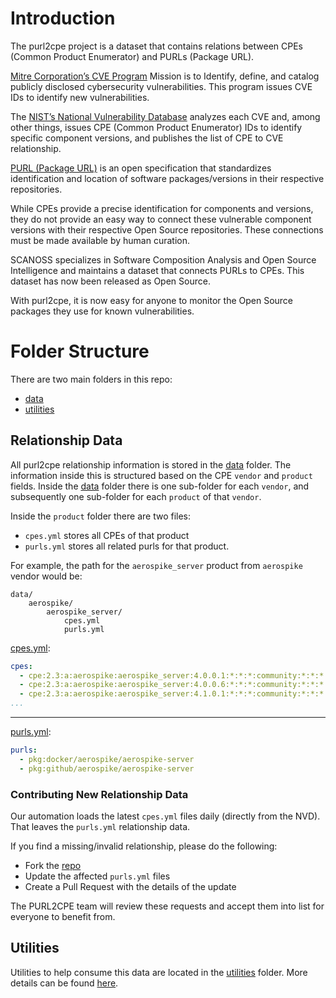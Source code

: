 # Introduction

The purl2cpe project is a dataset that contains relations between CPEs (Common Product Enumerator) and PURLs (Package URL). 

[Mitre Corporation’s CVE Program](https://www.cve.org/) Mission  is to Identify, define, and catalog publicly disclosed cybersecurity vulnerabilities.
This program issues CVE IDs to identify new vulnerabilities.

The [NIST’s National Vulnerability Database](https://nvd.nist.gov/) analyzes each CVE and, among other things, issues CPE (Common Product Enumerator) IDs to identify specific component versions, and publishes the list of CPE to CVE relationship.

[PURL (Package URL)](https://github.com/package-url/purl-spec) is an open specification that standardizes identification and location of software packages/versions in their respective repositories.

While CPEs provide a precise identification for components and versions, they do not provide an easy way to connect these vulnerable component versions with their respective Open Source repositories. These connections must be made available by human curation.

SCANOSS specializes in Software Composition Analysis and Open Source Intelligence and maintains a dataset that connects PURLs to CPEs. This dataset has now been released as Open Source. 

With purl2cpe, it is now easy for anyone to monitor the Open Source packages they use for known vulnerabilities.

# Folder Structure
There are two main folders in this repo:
* [data](data)
* [utilities](utilities)

## Relationship Data
All purl2cpe relationship information is stored in the [data](data) folder.
The information inside this is structured based on the CPE `vendor` and `product` fields. 
Inside the [data](data) folder there is one sub-folder for each `vendor`, and subsequently one sub-folder for each `product` of that `vendor`.

Inside the `product` folder there are two files:
* `cpes.yml` stores all CPEs of that product
* `purls.yml` stores all related purls for that product.

For example, the path for the `aerospike_server` product from `aerospike` vendor would be:
```commandline
data/
    aerospike/
        aerospike_server/
            cpes.yml
            purls.yml
```

[cpes.yml](data/aerospike/aerospike_server/cpes.yml):
```yaml
cpes:
  - cpe:2.3:a:aerospike:aerospike_server:4.0.0.1:*:*:*:community:*:*:*
  - cpe:2.3:a:aerospike:aerospike_server:4.0.0.6:*:*:*:community:*:*:*
  - cpe:2.3:a:aerospike:aerospike_server:4.1.0.1:*:*:*:community:*:*:*
...
```
--------------------------------------------------------- 

[purls.yml](data/aerospike/aerospike_server/purls.yml):
```yaml
purls:
  - pkg:docker/aerospike/aerospike-server
  - pkg:github/aerospike/aerospike-server
```

### Contributing New Relationship Data
Our automation loads the latest `cpes.yml` files daily (directly from the NVD). That leaves the `purls.yml` relationship data.

If you find a missing/invalid relationship, please do the following:
- Fork the [repo](https://github.com/scanoss/purl2cpe)
- Update the affected `purls.yml` files
- Create a Pull Request with the details of the update

The PURL2CPE team will review these requests and accept them into list for everyone to benefit from.

## Utilities
Utilities to help consume this data are located in the [utilities](utilities) folder. More details can be found [here](utilities/README.md).

